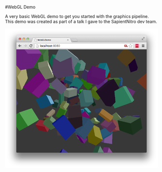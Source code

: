 #WebGL Demo

A very basic WebGL demo to get you started with the graphics pipeline. This demo was created as part of a talk I gave to the SapientNitro dev team. 

<img src="https://github.com/zfedoran/webgl-demo/raw/master/screenshot.png" alt="" />
